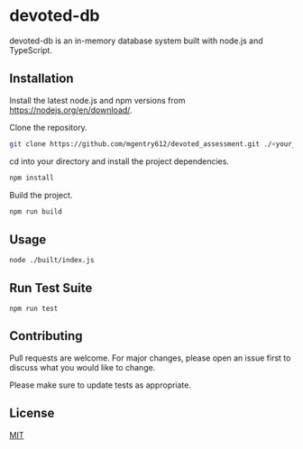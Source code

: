 # devoted-db

devoted-db is an in-memory database system built with node.js and TypeScript.

## Installation

Install the latest node.js and npm versions from https://nodejs.org/en/download/.

Clone the repository.

```bash
git clone https://github.com/mgentry612/devoted_assessment.git ./<your_dir>/
```

cd into your directory and install the project dependencies.

```bash
npm install
```
Build the project.

```bash
npm run build
```

## Usage

```node
node ./built/index.js
```
## Run Test Suite

```node
npm run test
```

## Contributing
Pull requests are welcome. For major changes, please open an issue first to discuss what you would like to change.

Please make sure to update tests as appropriate.

## License
[MIT](https://choosealicense.com/licenses/mit/)
